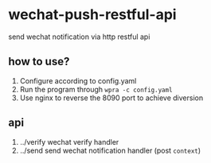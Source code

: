 # wechat-push-restful-api

send wechat notification via http restful api

## how to use?

1. Configure according to config.yaml
2. Run the program through `wpra -c config.yaml`
3. Use nginx to reverse the 8090 port to achieve diversion

## api

1. ../verify wechat verify handler
2. ../send send wechat notification handler (post `context`)